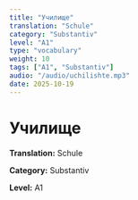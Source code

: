 ```yaml
---
title: "Училище"
translation: "Schule"
category: "Substantiv"
level: "A1"
type: "vocabulary"
weight: 10
tags: ["A1", "Substantiv"]
audio: "/audio/uchilishte.mp3"
date: 2025-10-19
---
```


# Училище

**Translation:** Schule

**Category:** Substantiv

**Level:** A1

